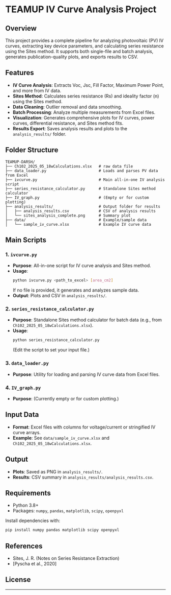 # TEAMUP IV Curve Analysis Project

## Overview
This project provides a complete pipeline for analyzing photovoltaic (PV) IV curves, extracting key device parameters, and calculating series resistance using the Sites method. It supports both single-file and batch analysis, generates publication-quality plots, and exports results to CSV.

## Features
- **IV Curve Analysis**: Extracts Voc, Jsc, Fill Factor, Maximum Power Point, and more from IV data.
- **Sites Method**: Calculates series resistance (Rs) and ideality factor (n) using the Sites method.
- **Data Cleaning**: Outlier removal and data smoothing.
- **Batch Processing**: Analyze multiple measurements from Excel files.
- **Visualization**: Generates comprehensive plots for IV curves, power curves, differential resistance, and Sites method fits.
- **Results Export**: Saves analysis results and plots to the `analysis_results/` folder.

## Folder Structure
```
TEAMUP-DARSH/
├── Ch102_2025_05_18wCalculations.xlsx   # raw data file
├── data_loader.py                       # Loads and parses PV data from Excel
├── ivcurve.py                           # Main all-in-one IV analysis script
├── series_resistance_calculator.py      # Standalone Sites method calculator
├── IV_graph.py                          # (Empty or for custom plotting)
├── analysis_results/                    # Output folder for results
│   ├── analysis_results.csv             # CSV of analysis results
│   └── sites_analysis_complete.png      # Summary plot
├── data/                                # Example/sample data
│   └── sample_iv_curve.xlsx             # Example IV curve data
```

## Main Scripts
### 1. `ivcurve.py`
- **Purpose**: All-in-one script for IV curve analysis and Sites method.
- **Usage**:
  ```sh
  python ivcurve.py <path_to_excel> [area_cm2]
  ```
  If no file is provided, it generates and analyzes sample data.
- **Output**: Plots and CSV in `analysis_results/`.

### 2. `series_resistance_calculator.py`
- **Purpose**: Standalone Sites method calculator for batch data (e.g., from `Ch102_2025_05_18wCalculations.xlsx`).
- **Usage**:
  ```sh
  python series_resistance_calculator.py
  ```
  (Edit the script to set your input file.)

### 3. `data_loader.py`
- **Purpose**: Utility for loading and parsing IV curve data from Excel files.

### 4. `IV_graph.py`
- **Purpose**: (Currently empty or for custom plotting.)

## Input Data
- **Format**: Excel files with columns for voltage/current or stringified IV curve arrays.
- **Example**: See `data/sample_iv_curve.xlsx` and `Ch102_2025_05_18wCalculations.xlsx`.

## Output
- **Plots**: Saved as PNG in `analysis_results/`.
- **Results**: CSV summary in `analysis_results/analysis_results.csv`.

## Requirements
- Python 3.8+
- Packages: `numpy`, `pandas`, `matplotlib`, `scipy`, `openpyxl`

Install dependencies with:
```sh
pip install numpy pandas matplotlib scipy openpyxl
```

## References
- Sites, J. R. (Notes on Series Resistance Extraction)
- [Pyscha et al., 2020]

## License


---
